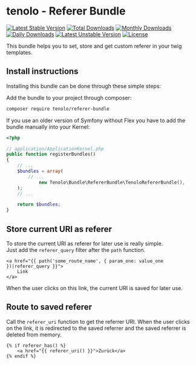 tenolo - Referer Bundle
=======================

[![Latest Stable Version](https://poser.pugx.org/tenolo/referer-bundle/v/stable)](https://packagist.org/packages/tenolo/referer-bundle)
[![Total Downloads](https://poser.pugx.org/tenolo/referer-bundle/downloads)](https://packagist.org/packages/tenolo/referer-bundle)
[![Monthly Downloads](https://poser.pugx.org/tenolo/referer-bundle/d/monthly)](https://packagist.org/packages/tenolo/referer-bundle)
[![Daily Downloads](https://poser.pugx.org/tenolo/referer-bundle/d/daily)](https://packagist.org/packages/tenolo/referer-bundle)
[![Latest Unstable Version](https://poser.pugx.org/tenolo/referer-bundle/v/unstable)](https://packagist.org/packages/tenolo/referer-bundle)
[![License](https://poser.pugx.org/tenolo/referer-bundle/license)](https://packagist.org/packages/tenolo/referer-bundle)

This bundle helps you to set, store and get custom referer in your twig templates.

Install instructions
--------------------------------

Installing this bundle can be done through these simple steps:

Add the bundle to your project through composer:
```bash
composer require tenolo/referer-bundle
```

If you use an older version of Symfony without Flex you have to add the bundle manually into your Kernel:
```php
<?php

// application/ApplicationKernel.php
public function registerBundles()
{
	// ...
	$bundles = array(
	    // ...
            new Tenolo\Bundle\RefererBundle\TenoloRefererBundle(),
	);
    // ...

    return $bundles;
}
```

Store current URI as referer
--------------------------------

To store the current URI as referer for later use is really simple.  
Just add the `referer_query` filter after the `path` function.

```twig
<a href="{{ path('some_route_name', { param_one: value_one })|referer_query }}">
    Link
</a>
```

When the user clicks on this link, the current URI is saved for later use.

Route to saved referer
--------------------------------

Call the `referer_uri` function to get the referrer URI. 
When the user clicks on the link, it is redirected to the saved referrer and the saved referrer is deleted from memory.
 
```twig
{% if referer_has() %}
    <a href="{{ referer_uri() }}">Zurück</a>
{% endif %}
```
